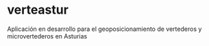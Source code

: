 # verteastur
Aplicación en desarrollo para el geoposicionamiento de vertederos y microvertederos en Asturias
